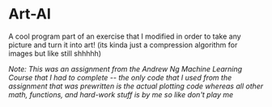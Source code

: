 # Art-AI
A cool program part of an exercise that I modified in order to take any picture and turn it into art! (its kinda just a compression algorithm for images but like still shhhhh)


*Note: This was an assignment from the Andrew Ng Machine Learning Course that I had to complete -- the only code that I used from the assignment that was prewritten is the actual plotting code whereas all other math, functions, and hard-work stuff is by me so like don't play me*
